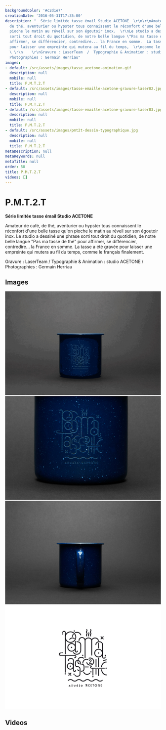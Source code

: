 ```yaml
---
backgroundColor: '#c2d1e7'
creationDate: '2016-05-31T17:35:00'
description: "__Série limitée tasse émail Studio ACETONE__\r\n\r\nAmateur de café,
  de thé, aventurier ou hypster tous connaissent le réconfort d'une belle tasse qu'on
  pioche le matin au réveil sur son égoutoir inox.  \r\nLe studio a dessiné une phrase
  sorti tout droit du quotidien, de notre belle langue \"Pas ma tasse de thé\" pour
  affirmer, se différencier, contredire... la France en somme.  La tasse a été gravée
  pour laisser une empreinte qui mutera au fil du temps,  \r\ncomme le français finalement.
  \ \r\n    \r\nGravure : LaserTeam  /  Typographie & Animation : studio ACETONE /
  Photographies : Germain Herriau"
images:
- default: /src/assets/images/tasse_acetone-animation.gif
  description: null
  mobile: null
  title: P.M.T.2.T
- default: /src/assets/images/tasse-emaille-acetone-gravure-laser02.jpg
  description: null
  mobile: null
  title: P.M.T.2.T
- default: /src/assets/images/tasse-emaille-acetone-gravure-laser03.jpg
  description: null
  mobile: null
  title: P.M.T.2.T
- default: /src/assets/images/pmt2t-dessin-typographique.jpg
  description: null
  mobile: null
  title: P.M.T.2.T
metaDescription: null
metaKeywords: null
metaTitle: null
order: 50
title: P.M.T.2.T
videos: []
---
```


# P.M.T.2.T

__Série limitée tasse émail Studio ACETONE__

Amateur de café, de thé, aventurier ou hypster tous connaissent le réconfort d'une belle tasse qu'on pioche le matin au réveil sur son égoutoir inox.
Le studio a dessiné une phrase sorti tout droit du quotidien, de notre belle langue "Pas ma tasse de thé" pour affirmer, se différencier, contredire... la France en somme.  La tasse a été gravée pour laisser une empreinte qui mutera au fil du temps,
comme le français finalement.

Gravure : LaserTeam  /  Typographie & Animation : studio ACETONE / Photographies : Germain Herriau

## Images

![P.M.T.2.T](/src/assets/images/tasse_acetone-animation.gif)
![P.M.T.2.T](/src/assets/images/tasse-emaille-acetone-gravure-laser02.jpg)
![P.M.T.2.T](/src/assets/images/tasse-emaille-acetone-gravure-laser03.jpg)
![P.M.T.2.T](/src/assets/images/pmt2t-dessin-typographique.jpg)

## Videos
